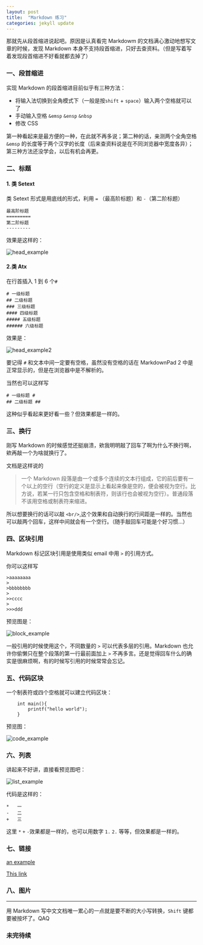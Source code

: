 ```yaml
---
layout: post
title:  "Markdown 练习"
categories: jekyll update
---
```



            
那就先从段首缩进说起吧。原因是认真看完 Markdowm 的文档满心激动地想写文章的时候，发现 Markdown 本身不支持段首缩进，只好去查资料。（但是写着写着发现段首缩进不好看就都去掉了）


### 一、段首缩进 
实现 Markdown 的段首缩进目前似乎有三种方法：

*	将输入法切换到全角模式下（一般是按`shift` + `space`）输入两个空格就可以了
*	手动输入空格 `&emsp` `&ensp` `&nbsp`
*	修改 CSS

第一种看起来是最方便的一种，在此就不再多说；第二种的话，亲测两个全角空格 `&emsp` 的长度等于两个汉字的长度（后来查资料说是在不同浏览器中宽度各异）；第三种方法还没学会，以后有机会再更。

### 二、标题 ##

#### 1. 类 Setext 
类 Setext 形式是用底线的形式，利用 `=` （最高阶标题）和 `-`（第二阶标题）
	
	最高阶标题
	=========
	第二阶标题
	---------

效果是这样的：

![head_example](https://raw.githubusercontent.com/chriszhuge/chriszhuge.github.io/master/pictures/head_example.png)

#### 2.类 Atx
在行首插入 1 到 6 个`#`
	
	# 一级标题
	## 二级标题
	### 三级标题
	#### 四级标题
	##### 五级标题
	###### 六级标题

效果是：

![head_example2](https://github.com/chriszhuge/chriszhuge.github.io/blob/master/pictures/head_example2.png?raw=true)

要记得 `#` 和文本中间一定要有空格，虽然没有空格的话在 MarkdownPad 2 中是正常显示的，但是在浏览器中是不解析的。

当然也可以这样写
	
	# 一级标题 #
	## 二级标题 ##

这种似乎看起来更好看一些？但效果都是一样的。

### 三、换行
刚写 Markdown 的时候感觉还挺崩溃，欸我明明敲了回车了啊为什么不换行啊，欸再敲一个为啥就换行了。
  
文档是这样说的
>一个 Markdown 段落是由一个或多个连续的文本行组成，它的前后要有一个以上的空行（空行的定义是显示上看起来像是空的，便会被视为空行。比方说，若某一行只包含空格和制表符，则该行也会被视为空行）。普通段落不该用空格或制表符来缩进。

所以想要换行的话可以敲 `<br/>`,这个效果和自动换行的行间距是一样的。当然也可以敲两个回车，这样中间就会有一个空行。（随手敲回车可能是个好习惯...）

### 四、区块引用

Markdown 标记区块引用是使用类似 email 中用 `>` 的引用方式。

你可以这样写

	>aaaaaaaa
	>
	>bbbbbbbb
	>
	>>cccc
	>
	>>>ddd
	

预览图是：

![block_example](https://github.com/chriszhuge/chriszhuge.github.io/blob/master/pictures/block_example.png?raw=true)

一般引用的时候使用这个，不同数量的 `>` 可以代表多层的引用。Markdown 也允许你偷懒只在整个段落的第一行最前面加上 `>` 不再多言。还是觉得回车什么的确实是很麻烦啊，有的时候写引用的时候常常会忘记。

### 五、代码区块

一个制表符或四个空格就可以建立代码区块：

		int main(){
			printf("hello world");	
		}

预览图：

![code_example](https://github.com/chriszhuge/chriszhuge.github.io/blob/master/pictures/code_example.png?raw=true)

### 六、列表

讲起来不好讲，直接看预览图吧：

![list_example](https://github.com/chriszhuge/chriszhuge.github.io/blob/master/pictures/list_example.png?raw=true)

代码是这样的：

	*	一
	-	二
	+	三

这里 `*` `+` `-`效果都是一样的，也可以用数字 `1.` `2.` 等等，但效果都是一样的。

### 七、链接

[an example](http://example.com/ "Title")

[This link](http://example.net/)


### 八、图片


	





----------



用 Markdown 写中文文档唯一累心的一点就是要不断的大小写转换，`Shift` 键都要被按坏了。QAQ

### 未完待续
